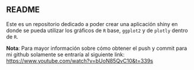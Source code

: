 ## README

Este es un repositorio dedicado a poder crear una aplicación shiny en donde se pueda utilizar los gráficos de `R` base, `ggplot2` y de `plotly` dentro de `R`.

**Nota**: Para mayor información sobre cómo obtener el push y commit para mi github solamente se entraría al siguiente link: <https://www.youtube.com/watch?v=bUoN85QvC10&t=339s>